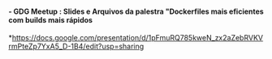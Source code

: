 #### - GDG Meetup : Slides e Arquivos da palestra "Dockerfiles mais eficientes com builds mais rápidos

*https://docs.google.com/presentation/d/1pFmuRQ785kweN_zx2aZebRVKVrmPteZp7YxA5_D-1B4/edit?usp=sharing
